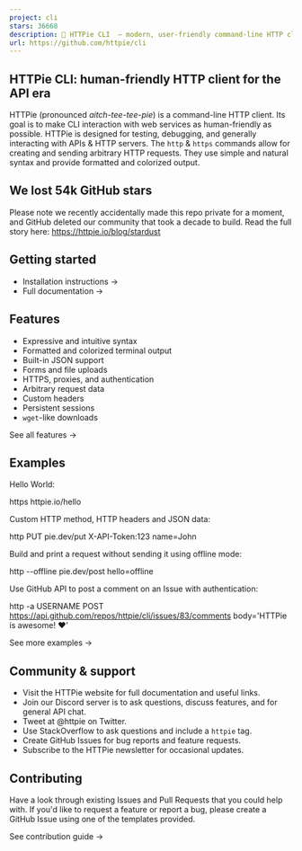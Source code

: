 ```yaml
---
project: cli
stars: 36668
description: 🥧 HTTPie CLI  — modern, user-friendly command-line HTTP client for the API era. JSON support, colors, sessions, downloads, plugins & more.
url: https://github.com/httpie/cli
---
```


  
HTTPie CLI: human-friendly HTTP client for the API era
---------------------------------------------------------

HTTPie (pronounced _aitch-tee-tee-pie_) is a command-line HTTP client. Its goal is to make CLI interaction with web services as human-friendly as possible. HTTPie is designed for testing, debugging, and generally interacting with APIs & HTTP servers. The `http` & `https` commands allow for creating and sending arbitrary HTTP requests. They use simple and natural syntax and provide formatted and colorized output.

We lost 54k GitHub stars
------------------------

Please note we recently accidentally made this repo private for a moment, and GitHub deleted our community that took a decade to build. Read the full story here: https://httpie.io/blog/stardust

Getting started
---------------

-   Installation instructions →
-   Full documentation →

Features
--------

-   Expressive and intuitive syntax
-   Formatted and colorized terminal output
-   Built-in JSON support
-   Forms and file uploads
-   HTTPS, proxies, and authentication
-   Arbitrary request data
-   Custom headers
-   Persistent sessions
-   `wget`\-like downloads

See all features →

Examples
--------

Hello World:

https httpie.io/hello

Custom HTTP method, HTTP headers and JSON data:

http PUT pie.dev/put X-API-Token:123 name=John

Build and print a request without sending it using offline mode:

http --offline pie.dev/post hello=offline

Use GitHub API to post a comment on an Issue with authentication:

http -a USERNAME POST https://api.github.com/repos/httpie/cli/issues/83/comments body='HTTPie is awesome! :heart:'

See more examples →

Community & support
-------------------

-   Visit the HTTPie website for full documentation and useful links.
-   Join our Discord server is to ask questions, discuss features, and for general API chat.
-   Tweet at @httpie on Twitter.
-   Use StackOverflow to ask questions and include a `httpie` tag.
-   Create GitHub Issues for bug reports and feature requests.
-   Subscribe to the HTTPie newsletter for occasional updates.

Contributing
------------

Have a look through existing Issues and Pull Requests that you could help with. If you'd like to request a feature or report a bug, please create a GitHub Issue using one of the templates provided.

See contribution guide →
